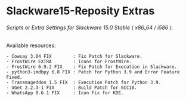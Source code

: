 # Slackware15-Reposity Extras
*Scripts or Extra Settings for Slackware 15.0 Stable ( x86_64 / i586 ).*
<br/><br/>

Available resources:
```
- Cowsay 3.04 FIX        : Fix Patch for Slackware.
- FrostWire EXTRA        : Icons for FrostWire.
- FrostWire 6.9.2 FIX    : Fix Patch for Execution in Slackware.
- python3-imdbpy 6.8 FIX : Patch for Python 3.9 and Error Feature Fixed.
- Transmageddon 1.5 FIX  : Execution Patch for Python 3.9.
- UGet 2.2.3-1 FIX       : Build Patch for GCC10.
- WhatsApp 0.6.1 FIX     : Icon Fix for KDE.
```
